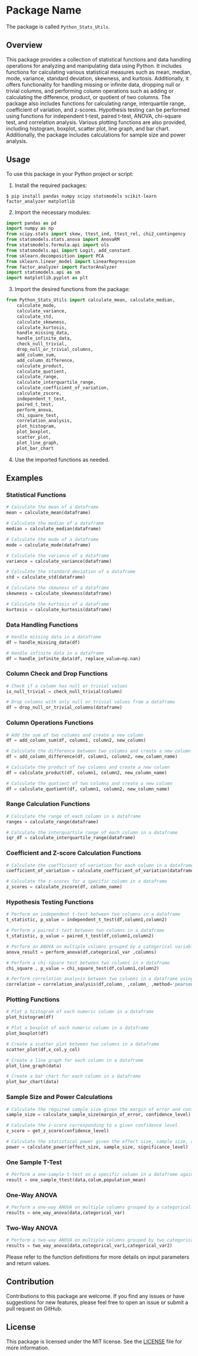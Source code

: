 # Package Name

The package is called `Python_Stats_Utils`.

## Overview

This package provides a collection of statistical functions and data handling operations for analyzing and manipulating data using Python. It includes functions for calculating various statistical measures such as mean, median, mode, variance, standard deviation, skewness, and kurtosis. Additionally, it offers functionality for handling missing or infinite data, dropping null or trivial columns, and performing column operations such as adding or calculating the difference, product, or quotient of two columns. The package also includes functions for calculating range, interquartile range, coefficient of variation, and z-scores. Hypothesis testing can be performed using functions for independent t-test, paired t-test, ANOVA, chi-square test, and correlation analysis. Various plotting functions are also provided, including histogram, boxplot, scatter plot, line graph, and bar chart. Additionally, the package includes calculations for sample size and power analysis.

## Usage

To use this package in your Python project or script:

1. Install the required packages:
```shell
$ pip install pandas numpy scipy statsmodels scikit-learn factor_analyzer matplotlib
```

2. Import the necessary modules:
```python
import pandas as pd
import numpy as np
from scipy.stats import skew, ttest_ind, ttest_rel, chi2_contingency
from statsmodels.stats.anova import AnovaRM
from statsmodels.formula.api import ols
from statsmodels.api import Logit, add_constant
from sklearn.decomposition import PCA
from sklearn.linear_model import LinearRegression
from factor_analyzer import FactorAnalyzer
import statsmodels.api as sm
import matplotlib.pyplot as plt
```

3. Import the desired functions from the package:
```python
from Python_Stats_Utils import calculate_mean, calculate_median,
    calculate_mode,
    calculate_variance,
    calculate_std,
    calculate_skewness,
    calculate_kurtosis,
    handle_missing_data,
    handle_infinite_data,
    check_null_trivial,
    drop_null_or_trivial_columns,
    add_column_sum,
    add_column_difference,
    calculate_product,
    calculate_quotient,
    calculate_range,
    calculate_interquartile_range,
    calculate_coefficient_of_variation,
    calculate_zscore,
    independent_t_test,
    paired_t_test,
    perform_anova,
    chi_square_test,
    correlation_analysis,
    plot_histogram,
    plot_boxplot,
    scatter_plot,
    plot_line_graph,
    plot_bar_chart
```

4. Use the imported functions as needed.

## Examples

### Statistical Functions

```python
# Calculate the mean of a dataframe
mean = calculate_mean(dataframe)

# Calculate the median of a dataframe
median = calculate_median(dataframe)

# Calculate the mode of a dataframe
mode = calculate_mode(dataframe)

# Calculate the variance of a dataframe
variance = calculate_variance(dataframe)

# Calculate the standard deviation of a dataframe
std = calculate_std(dataframe)

# Calculate the skewness of a dataframe
skewness = calculate_skewness(dataframe)

# Calculate the kurtosis of a dataframe
kurtosis = calculate_kurtosis(dataframe)
```

### Data Handling Functions

```python
# Handle missing data in a dataframe
df = handle_missing_data(df)

# Handle infinite data in a dataframe
df = handle_infinite_data(df, replace_value=np.nan)
```

### Column Check and Drop Functions

```python
# Check if a column has null or trivial values
is_null_trivial = check_null_trivial(column)

# Drop columns with only null or trivial values from a dataframe
df = drop_null_or_trivial_columns(dataframe)
```

### Column Operations Functions

```python
# Add the sum of two columns and create a new column
df = add_column_sum(df, column1, column2, new_column)

# Calculate the difference between two columns and create a new column
df = add_column_difference(df, column1, column2, new_column_name)

# Calculate the product of two columns and create a new column
df = calculate_product(df, column1, column2, new_column_name)

# Calculate the quotient of two columns and create a new column
df = calculate_quotient(df, column1, column2, new_column_name)
```

### Range Calculation Functions

```python
# Calculate the range of each column in a dataframe
ranges = calculate_range(dataframe)

# Calculate the interquartile range of each column in a dataframe
iqr_df = calculate_interquartile_range(dataframe)
```

### Coefficient and Z-score Calculation Functions

```python
# Calculate the coefficient of variation for each column in a dataframe
coefficient_of_variation = calculate_coefficient_of_variation(dataframe)

# Calculate the z-scores for a specific column in a dataframe
z_scores = calculate_zscore(df, column_name)
```

### Hypothesis Testing Functions

```python
# Perform an independent t-test between two columns in a dataframe
t_statistic, p_value = independent_t_test(df,column1,column2)

# Perform a paired t-test between two columns in a dataframe
t_statistic, p_value = paired_t_test(df,column1,column2)

# Perform an ANOVA on multiple columns grouped by a categorical variable in a dataframe
anova_result = perform_anova(df,categorical_var ,columns)

# Perform a chi-square test between two columns in a dataframe
chi_square , p_value = chi_square_test(df,column1,column2)

# Perform correlation analysis between two columns in a dataframe using the specified method (default: Pearson)
correlation = correlation_analysis(df,column_ ,column_ ,method='pearson')
```

### Plotting Functions

```python
# Plot a histogram of each numeric column in a dataframe
plot_histogram(df)

# Plot a boxplot of each numeric column in a dataframe
plot_boxplot(df)

# Create a scatter plot between two columns in a dataframe
scatter_plot(df,x_col,y_col)

# Create a line graph for each column in a dataframe
plot_line_graph(data)

# Create a bar chart for each column in a dataframe
plot_bar_chart(data)
```

### Sample Size and Power Calculations

```python
# Calculate the required sample size given the margin of error and confidence level
sample_size = calculate_sample_size(margin_of_error, confidence_level)

# Calculate the z-score corresponding to a given confidence level
z_score = get_z_score(confidence_level)

# Calculate the statistical power given the effect size, sample size, and significance level
power = calculate_power(effect_size, sample_size, significance_level)
```

### One Sample T-Test

```python
# Perform a one-sample t-test on a specific column in a dataframe against a specified population mean
result = one_sample_ttest(data,colum,population_mean)
```

### One-Way ANOVA

```python
# Perform a one-way ANOVA on multiple columns grouped by a categorical variable in a dataframe
results = one_way_anova(data,categorical_var)
```

### Two-Way ANOVA

```python
# Perform a two-way ANOVA on multiple columns grouped by two categorical variables in a dataframe
results = two_way_anova(data,categorical_var1,categorical_var2)
```

Please refer to the function definitions for more details on input parameters and return values.

## Contribution

Contributions to this package are welcome. If you find any issues or have suggestions for new features, please feel free to open an issue or submit a pull request on GitHub.

## License

This package is licensed under the MIT license. See the [LICENSE](LICENSE) file for more information.